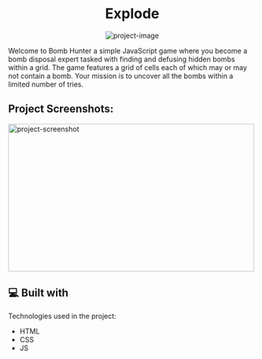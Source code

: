 <h1 align="center" id="title">Explode</h1>

<p align="center"><img src="https://socialify.git.ci/helinatefera/JS-Game/image?language=1&amp;owner=1&amp;name=1&amp;stargazers=1&amp;theme=Light" alt="project-image"></p>

<p id="description">Welcome to Bomb Hunter a simple JavaScript game where you become a bomb disposal expert tasked with finding and defusing hidden bombs within a grid. The game features a grid of cells each of which may or may not contain a bomb. Your mission is to uncover all the bombs within a limited number of tries.</p>

<h2>Project Screenshots:</h2>

<img src="https://snipboard.io/sGJTtD.jpg" alt="project-screenshot" width="500" height="300/">


  
  
<h2>💻 Built with</h2>

Technologies used in the project:

*   HTML
*   CSS
*   JS
